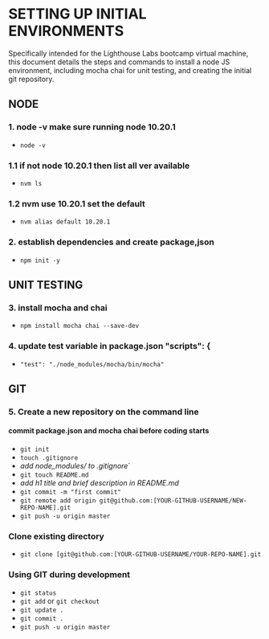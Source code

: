 # SETTING UP INITIAL ENVIRONMENTS
Specifically intended for the Lighthouse Labs bootcamp virtual machine, this document details the steps and commands to install a node JS environment, including mocha chai for unit testing, and creating the initial git repository.

## NODE
### 1. node -v make sure running node 10.20.1
* `node -v`

### 1.1 if not node 10.20.1 then list all ver available
* `nvm ls` 

### 1.2 nvm use 10.20.1 set the default
* `nvm alias default 10.20.1`

### 2. establish dependencies and create package,json
* `npm init -y`

## UNIT TESTING
### 3. install mocha and chai
* `npm install mocha chai --save-dev`

### 4. update test variable in package.json "scripts": {
* `"test": "./node_modules/mocha/bin/mocha"`

## GIT
### 5. Create a new repository on the command line
#### commit package.json and mocha chai before coding starts
* `git init`
* `touch .gitignore`
* *add node_modules/ to .gitignore*`
* `git touch README.md`
* *add h1 title and brief description in README.md*
* `git commit -m "first commit"`
* `git remote add origin git@github.com:[YOUR-GITHUB-USERNAME/NEW-REPO-NAME].git`
* `git push -u origin master`

### Clone existing directory
* `git clone [git@github.com:[YOUR-GITHUB-USERNAME/YOUR-REPO-NAME].git`

### Using GIT during development
* `git status`
* `git add` or `git checkout`
* `git update .`
* `git commit .`
* `git push -u origin master`
